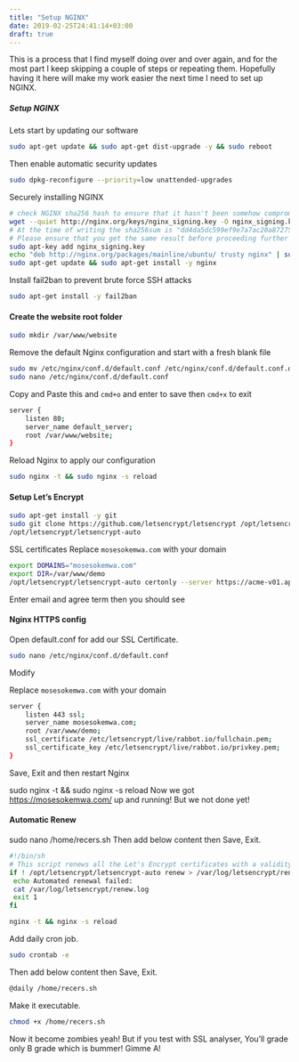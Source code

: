 ```yaml
---
title: "Setup NGINX"
date: 2019-02-25T24:41:14+03:00
draft: true
---
```

This is a process that I find myself doing over and over again, and for the most part I keep skipping a couple of steps or repeating them.
Hopefully having it here will make my work easier the next time I need to set up NGINX.

##### Setup NGINX

Lets start by updating our software
```bash
sudo apt-get update && sudo apt-get dist-upgrade -y && sudo reboot
```

Then enable automatic security updates
```bash
sudo dpkg-reconfigure --priority=low unattended-upgrades
```

Securely installing NGINX
```bash
# check NGINX sha256 hash to ensure that it hasn't been somehow compromised
wget --quiet http://nginx.org/keys/nginx_signing.key -O nginx_signing.key && sha256sum nginx_signing.key
# At the time of writing the sha256sum is "dd4da5dc599ef9e7a7ac20a87275024b4923a917a306ab5d53fa77871220ecda"
# Please ensure that you get the same result before proceeding further
sudo apt-key add nginx_signing.key
echo "deb http://nginx.org/packages/mainline/ubuntu/ trusty nginx" | sudo tee --append /etc/apt/sources.list.d/nginx_org_packages_mainline_ubuntu.list
sudo apt-get update && sudo apt-get install -y nginx
```

Install fail2ban to prevent brute force SSH attacks
```bash
sudo apt-get install -y fail2ban
```


#### Create the website root folder
```bash
sudo mkdir /var/www/website
```

Remove the default Nginx configuration and start with a fresh blank file

```bash
sudo mv /etc/nginx/conf.d/default.conf /etc/nginx/conf.d/default.conf.orig
sudo nano /etc/nginx/conf.d/default.conf
```

Copy and Paste this and ```cmd+o``` and enter to save then ```cmd+x``` to exit
```bash
server {
    listen 80;
    server_name default_server;
    root /var/www/website;
}
```

Reload Nginx to apply our configuration
```bash
sudo nginx -t && sudo nginx -s reload
```



#### Setup Let’s Encrypt
```bash
sudo apt-get install -y git
sudo git clone https://github.com/letsencrypt/letsencrypt /opt/letsencrypt
/opt/letsencrypt/letsencrypt-auto
```

SSL certificates
Replace ```mosesokemwa.com``` with your domain
```bash
export DOMAINS="mosesokemwa.com"
export DIR=/var/www/demo
/opt/letsencrypt/letsencrypt-auto certonly --server https://acme-v01.api.letsencrypt.org/directory -a webroot --webroot-path=$DIR -d $DOMAINS
```

Enter email and agree term then you should see

#### Nginx HTTPS config
Open default.conf for add our SSL Certificate.
```bash
sudo nano /etc/nginx/conf.d/default.conf
```
Modify

Replace ```mosesokemwa.com``` with your domain
```bash
server {
    listen 443 ssl;
    server_name mosesokemwa.com;
    root /var/www/demo;
    ssl_certificate /etc/letsencrypt/live/rabbot.io/fullchain.pem;
    ssl_certificate_key /etc/letsencrypt/live/rabbot.io/privkey.pem;
}
```
Save, Exit and then restart Nginx

sudo nginx -t &&  sudo nginx -s reload
Now we got https://mosesokemwa.com/ up and running! But we not done yet!

#### Automatic Renew
sudo nano /home/recers.sh
Then add below content then Save, Exit.

```bash
#!/bin/sh
# This script renews all the Let's Encrypt certificates with a validity < 30 days
if ! /opt/letsencrypt/letsencrypt-auto renew > /var/log/letsencrypt/renew.log 2>&1 ; then
 echo Automated renewal failed:
 cat /var/log/letsencrypt/renew.log
 exit 1
fi

nginx -t && nginx -s reload
```
Add daily cron job.
```bash
sudo crontab -e
```
Then add below content then Save, Exit.
```bash
@daily /home/recers.sh
```
Make it executable.
```bash
chmod +x /home/recers.sh
```
Now it become zombies yeah! But if you test with SSL analyser, You’ll grade only B grade which is bummer! Gimme A!